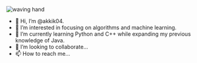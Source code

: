 ![waving hand](https://user-images.githubusercontent.com/81925146/116762369-331d5800-a9e8-11eb-943e-598c75a83e64.gif)




- 👋 Hi, I’m @akkik04.
- 👀 I’m interested in focusing on algorithms and machine learning.
- 🌱 I’m currently learning Python and C++ while expanding my previous knowledge of Java.
- 🤝 I’m looking to collaborate...
- 📫 How to reach me...

<!---
akkik04/akkik04 is a ✨ special ✨ repository because its `README.md` (this file) appears on your GitHub profile.
You can click the Preview link to take a look at your changes.
--->
